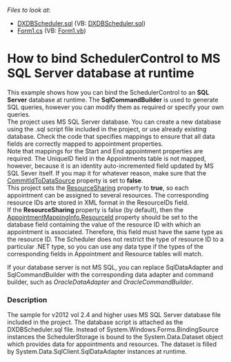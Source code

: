 <!-- default file list -->
*Files to look at*:

* [DXDBScheduler.sql](./CS/SchedulerSQLRuntime/DXDBScheduler.sql) (VB: [DXDBScheduler.sql](./VB/SchedulerSQLRuntime/DXDBScheduler.sql))
* [Form1.cs](./CS/SchedulerSQLRuntime/Form1.cs) (VB: [Form1.vb](./VB/SchedulerSQLRuntime/Form1.vb))
<!-- default file list end -->
# How to bind SchedulerControl to MS SQL Server database at runtime


<p>This example shows how you can bind the SchedulerControl to an <strong>SQL Server</strong> database at runtime. The <strong>SqlCommandBuilder</strong> is used to generate SQL queries, however you can modify them as required or specify your own queries.<br />
The project uses MS SQL Server database. You can create a new database using the .sql script file included in the project, or use already existing database. Check the code that specifies mappings to ensure that all data fields are correctly mapped to appointment properties. <br />
Note that mappings for the Start and End appointment properties are required.  The UniqueID field in the Appointments table is not mapped, however, because it is an identity auto-incremented field updated by MS SQL Sever itself. If you map it for whatever reason, make sure that the <a href="http://documentation.devexpress.com/#WindowsForms/DevExpressXtraSchedulerAppointmentStorage_CommitIdToDataSourcetopic"><u>CommitIdToDataSource</u></a> property is set to <strong>false</strong>.<br />
This project sets the <a href="http://documentation.devexpress.com/#WPF/DevExpressXpfSchedulerAppointmentStorage_ResourceSharingtopic"><u>ResourceSharing</u></a> property to <strong>true</strong>, so each appointment can be assigned to several resources. The corresponding resource IDs arte stored in XML format in the ResourceIDs field. <br />
If the <strong>ResourceSharing </strong>property is false (by default), then the <a href="http://documentation.devexpress.com/#CoreLibraries/DevExpressXtraSchedulerAppointmentMappingInfo_ResourceIdtopic"><u>AppointmentMappingInfo.ResourceId</u></a> property should be set to the database field containing the value of the resource ID with which an appointment is associated. Therefore, this field must have the same type as the resource ID. The Scheduler does not restrict the type of resource ID to a particular .NET type, so you can use any data type if the types of the corresponding fields in Appointment and Resource tables will match.</p><p>If your database server is not MS SQL, you can replace SqlDataAdapter and SqlCommandBuilder with the corresponding data adapter and command builder, such as <i>OracleDataAdapter</i> and <i>OracleCommandBuilder</i>.</p>


<h3>Description</h3>

<p>The sample for v2012 vol 2.4 and higher uses MS SQL Server database file included in the project.  The database script is attached as the DXDBScheduler.sql file. Instead of System.Windows.Forms.BindingSource instances the SchedulerStorage is bound to the System.Data.Dataset object which provides data for appointments and resources. The dataset is filled by System.Data.SqlClient.SqlDataAdapter instances at runtime.<br />
</p>

<br/>


